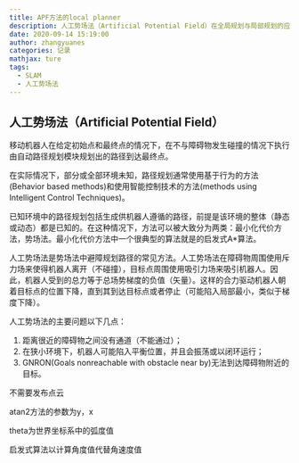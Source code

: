 ```yaml
---
title: APF方法的local planner 
description: 人工势场法（Artificial Potential Field）在全局规划与局部规划的应用
date: 2020-09-14 15:19:00
author: zhangyuanes
categories: 记录
mathjax: ture
tags:
  - SLAM
  - 人工势场法
---
```


## 人工势场法（Artificial Potential Field）

移动机器人在给定初始点和最终点的情况下，在不与障碍物发生碰撞的情况下执行由自动路径规划模块规划出的路径到达最终点。

在实际情况下，部分或全部环境未知，路径规划通常使用基于行为的方法(Behavior based methods)和使用智能控制技术的方法(methods using Intelligent Control Techniques)。

已知环境中的路径规划包括生成供机器人遵循的路径，前提是该环境的整体（静态或动态）都是已知的。在这种情况下，方法可以被大致分为两类：最小化代价方法，势场法。最小化代价方法中一个很典型的算法就是的启发式A*算法。

人工势场法是势场法中避障规划路径的常见方法。人工势场法在障碍物周围使用斥力场来使得机器人离开（不碰撞），目标点周围使用吸引力场来吸引机器人。因此，机器人受到的总力等于总场势梯度的负值（矢量）。这样的合力驱动机器人朝着目标点的位置下降，直到其到达目标点或者停止（可能陷入局部最小，类似于梯度下降）。

人工势场法的主要问题以下几点：

1. 距离很近的障碍物之间没有通道（不能通过）；
2. 在狭小环境下，机器人可能陷入平衡位置，并且会振荡或以闭环运行；
3. GNRON(Goals nonreachable with obstacle near by)无法到达障碍物附近的目标。


不需要发布点云

atan2方法的参数为y，x

theta为世界坐标系中的弧度值

启发式算法以计算角度值代替角速度值
